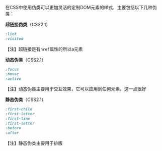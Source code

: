 在CSS中使用伪类可以更加灵活的定制DOM元素的样式，主要包括以下几种伪类：

**超链接伪类**（CSS2.1）
```css
:link
:visited
```
【注】超链接是有`href`属性的所以a元素

**动态伪类**（CSS2.1）
```css
:focus
:hover
:active
```
【注】动态伪类主要用于交互效果，它可以应用到任何元素，这一点很好

**静态伪类**（CSS2.1）
```css
:first-child
:first-letter
:first-line
:first-letter
:before
:after
```
【注】静态伪类主要用于排版